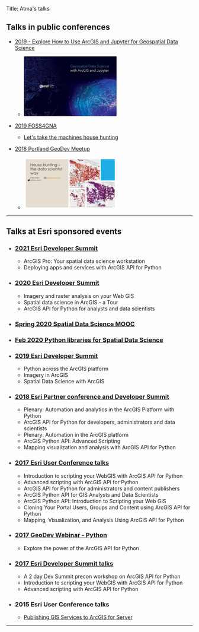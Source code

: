 Title: Atma's talks
## Talks in public conferences
- [2019 - Explore How to Use ArcGIS and Jupyter for Geospatial Data Science ](https://www.directionsmag.com/webinar/9311)
    - <img src='/images/geospatial-datascience-banner-small.jpg' width=250>

- [2019 FOSS4GNA](https://2019.foss4g-na.org/program/)
    - [Let's take the machines house hunting](https://www.papercall.io/speakers/atma-mani/speaker_talks/110943-let-s-take-the-machines-house-hunting)

- [2018 Portland GeoDev Meetup](2018-portland-geodev-meetup/)
    - <img src="/images/house-hunting-slide1.jpeg" width=250>

-------------------------------------
## Talks at Esri sponsored events
- ### [2021 Esri Developer Summit](2021-esri-devsummit/)
    - ArcGIS Pro: Your spatial data science workstation
    - Deploying apps and services with ArcGIS API for Python
- ### [2020 Esri Developer Summit](2020-esri-devsummit/)
    - Imagery and raster analysis on your Web GIS
    - Spatial data science in ArcGIS - a Tour
    - ArcGIS API for Python for analysts and data scientists

- ### [Spring 2020 Spatial Data Science MOOC](https://www.esri.com/training/catalog/5d76dcf7e9ccda09bef61294/)

- ### [Feb 2020 Python libraries for Spatial Data Science](https://www.esri.com/training/catalog/5e2750afea39935a53625340/python-libraries-for-spatial-data-science/)

- ### [2019 Esri Developer Summit](2019-esri-devsummit/)
    - Python across the ArcGIS platform
    - Imagery in ArcGIS
    - Spatial Data Science with ArcGIS

- ### [2018 Esri Partner conference and Developer Summit](2018-esri-devsummit/)
    - Plenary: Automation and analytics in the ArcGIS Platform with Python
    - ArcGIS API for Python for developers, administrators and data scientists
    - Plenary: Automation in the ArcGIS platform
    - ArcGIS Python API: Advanced Scripting
    - Mapping visualization and analysis with ArcGIS API for Python

- ### [2017 Esri User Conference talks](2017-esri-uc/)
    - Introduction to scripting your WebGIS with ArcGIS API for Python
    - Advanced scripting with ArcGIS API for Python
    - ArcGIS API for Python for administrators and content publishers
    - ArcGIS Python API for GIS Analysts and Data Scientists
    - ArcGIS Python API: Introduction to Scripting your Web GIS
    - Cloning Your Portal Users, Groups and Content using ArcGIS API for Python
    - Mapping, Visualization, and Analysis Using ArcGIS API for Python

- ### [2017 GeoDev Webinar - Python](2017-geodev-webinar/)
    - Explore the power of the ArcGIS API for Python

- ### [2017 Esri Developer Summit talks](2017-esri-devsummit)
    - A 2 day Dev Summit precon workshop on ArcGIS API for Python
    - Introduction to scripting your WebGIS with ArcGIS API for Python
    - Advanced scripting with ArcGIS API for Python

- ### 2015 Esri User Conference talks
    - [Publishing GIS Services to ArcGIS for Server](http://proceedings.esri.com/library/userconf/proc15/tech-workshops/tw_310-184.ppt)
-------------------------------------